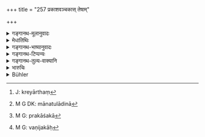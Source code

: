 +++
title = "257 प्रकाशवञ्चकास् तेषाम्"

+++

<details><summary>गङ्गानथ-मूलानुवादः</summary>

Of these, the ‘open’ cheats are those who make a living by dealing in various commodities, and the ‘concealed’ cheats are burglars, robbers in forests and so forth.—(257)
</details>

<details><summary>मेधातिथिः</summary>

तत्र ये क्रयार्थं[^६५६] मानतुलाविशेषेण[^६५७] मुष्णन्ति द्रव्याणाम् आगमस्थाननिर्गमनापेक्षार्थं कुर्वन्ति, ते **प्रकाशवञ्चका**[^६५८] वाणिजकाः[^६५९] । **प्रच्छन्नास्** तु ये रात्रौ मुष्णन्ति ते **स्तेना, आटविका** विजने प्रदेशे वसन्ति । अपरे तु प्रसह्य हारिणो न केवलम् एत एव, किं तर्हीमे चान्ये यान् ऊर्ध्वं वक्ष्यामः ॥ ९.२५७ ॥


[^६५९]:
     M G: vaṇijakāḥ


[^६५८]:
     M G: prakāśakā


[^६५७]:
     M G DK: mānatulādinā


[^६५६]:
     J: kreyārthaṃ
</details>

<details><summary>गङ्गानथ-भाष्यानुवादः</summary>

There are some traders who rob people by having recourse to false weights and measures; then there are those that evade the export and import duties; all such traders belong to the class of ‘*open cheats*’.

‘*Concealed cheats*’—are those burglars and robbers who rob people during the night and in forests and other desolate places. There are some again who rob people by attacking them with force.

These are not the only ‘thorns’; but also those that are going to be mentioned below.—(257)
</details>

<details><summary>गङ्गानथ-टिप्पन्यः</summary>

This verse is quoted in *Vivādaratnākara* (p. 291), which has the following notes:—‘*Pracchannavañcakāḥ*’, those who commit burglaries by breaking through walls and so forth;—‘*ātavyāḥ*’, thieves who frequent the forests and commit thefts even during the day;—‘*ādi*’ is meant to include the thief living in one’s neighbourhood and such others.
</details>

<details><summary>गङ्गानथ-तुल्य-वाक्यानि</summary>

**(verses 9.256-260)  
**

See Comparative notes for [Verse 9.256].
</details>

<details><summary>भारुचिः</summary>

तत्र ये क्रये विक्रये मानतुलादिविशेषेण मुष्णन्ति द्रव्याणाम् आगमस्थाननिर्गमान् अनवेक्ष्य ते **प्रकाशा वञ्चकाः** । प्रच्छन्नास् तु रात्रिसत्त्रास्, तस्करा इत्य् अर्थः । न च केवलम् अत एव किं तर्हीमे चान्ये यान् इत ऊर्ध्वं वक्ष्यामः ॥ ९.२५७ ॥
</details>

<details><summary>Bühler</summary>

257	Among them, the open rogues (are those) who subsist by (cheating in the sale of) various marketable commodities, but the concealed rogues are burglars, robbers in forests, and so forth.
</details>
